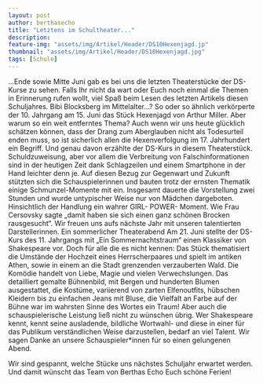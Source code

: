 ```yaml
---
layout: post
author: berthasecho
title: "Letztens im Schultheater..."		
description: 
feature-img: "assets/img/Artikel/Header/DS10Hexenjagd.jp"
thumbnail: "assets/img/Artikel/Header/DS10Hexenjagd.jpg"
tags: [Schule]
---
```

…Ende sowie Mitte Juni gab es bei uns die letzten Theaterstücke der DS-Kurse zu sehen. Falls Ihr nicht da wart oder Euch noch einmal die Themen in Erinnerung rufen wollt, viel Spaß beim Lesen des letzten Artikels diesen Schuljahres.
Bibi Blocksberg im Mittelalter…?
So oder so ähnlich verkörperte der 10. Jahrgang am 15. Juni das Stück Hexenjagd von Arthur Miller. Aber warum so ein weit entferntes Thema?  Auch wenn wir uns heute glücklich schätzen können, dass der Drang zum Aberglauben nicht als Todesurteil enden muss, so ist sicherlich allen die Hexenverfolgung im 17. Jahrhundert ein Begriff. Und genau davon erzählte der DS-Kurs in diesem Theaterstück. Schuldzuweisung, aber vor allem die Verbreitung von Falschinformationen sind in der heutigen Zeit dank Schlagzeilen und einem Smartphone in der Hand leichter denn je. Auf diesen Bezug zur Gegenwart und Zukunft stützten sich die Schauspielerinnen und bauten trotz der ernsten Thematik einige Schmunzel-Momente mit ein. Insgesamt dauerte die Vorstellung zwei Stunden und wurde untypischer Weise nur von Mädchen dargeboten. Hinsichtlich der Handlung ein wahrer GIRL- POWER- Moment. Wie Frau Cersovsky sagte „damit haben sie sich einen ganz schönen Brocken rausgesucht“. Wir freuen uns aufs nächste Jahr mit unseren talentierten Darstellerinnen. 
Ein sommerlicher Theaterabend
Am 21. Juni stellte der DS-Kurs des 11. Jahrgangs mit „Ein Sommernachtstraum“ einen Klassiker von Shakespeare vor. Doch für alle die es nicht kennen: Das Stück thematisiert die Umstände der Hochzeit eines Herrscherpaares und spielt im antiken Athen, sowie in einem an die Stadt grenzenden verzauberten Wald. Die Komödie handelt von Liebe, Magie und vielen Verwechslungen. Das detailliert gemalte Bühnenbild, mit Bergen und hunderten Blumen ausgestattet, die Kostüme, variierend von zarten Elfenoutfits, hübschen Kleidern bis zu einfachen Jeans mit Bluse, die Vielfalt an Farbe auf der Bühne war im wahrsten Sinne des Wortes ein Traum! Aber auch die schauspielerische Leistung ließ nicht zu wünschen übrig. Wer Shakespeare kennt, kennt seine ausladende, bildliche Wortwahl- und diese in einer für das Publikum verständlichen Weise darzustellen, bedarf an viel Talent. Wir sagen Danke an unsere Schauspieler*innen für so einen gelungenen Abend. 

Wir sind gespannt, welche Stücke uns nächstes Schuljahr erwartet werden. Und damit wünscht das Team von Berthas Echo Euch schöne Ferien!
